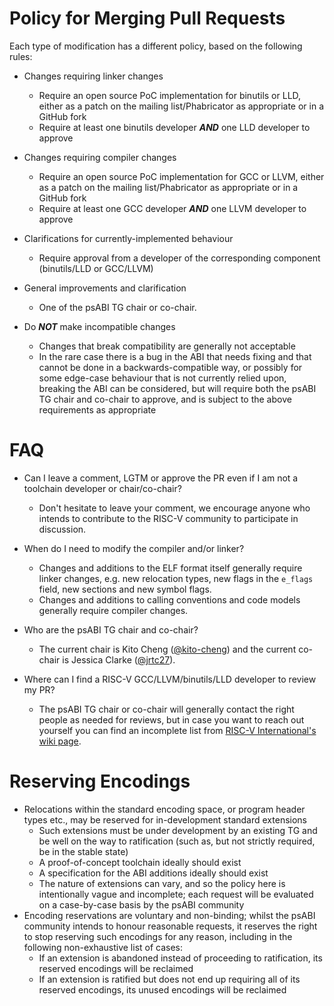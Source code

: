 # Policy for Merging Pull Requests

Each type of modification has a different policy, based on the following rules:

- Changes requiring linker changes
  - Require an open source PoC implementation for binutils or LLD, either as a
    patch on the mailing list/Phabricator as appropriate or in a GitHub fork
  - Require at least one binutils developer **_AND_** one LLD developer to
    approve

- Changes requiring compiler changes
  - Require an open source PoC implementation for GCC or LLVM, either as a
    patch on the mailing list/Phabricator as appropriate or in a GitHub fork
  - Require at least one GCC developer **_AND_** one LLVM developer to approve

- Clarifications for currently-implemented behaviour
  - Require approval from a developer of the corresponding component
    (binutils/LLD or GCC/LLVM)

- General improvements and clarification
  - One of the psABI TG chair or co-chair.

- Do **_NOT_** make incompatible changes
  - Changes that break compatibility are generally not acceptable
  - In the rare case there is a bug in the ABI that needs fixing and that
    cannot be done in a backwards-compatible way, or possibly for some
    edge-case behaviour that is not currently relied upon, breaking the ABI can
    be considered, but will require both the psABI TG chair and co-chair to
    approve, and is subject to the above requirements as appropriate

# FAQ

- Can I leave a comment, LGTM or approve the PR even if I am not a toolchain
  developer or chair/co-chair?
  - Don't hesitate to leave your comment, we encourage anyone who intends
    to contribute to the RISC-V community to participate in discussion.

- When do I need to modify the compiler and/or linker?
  - Changes and additions to the ELF format itself generally require linker
    changes, e.g. new relocation types, new flags in the `e_flags` field, new
    sections and new symbol flags.
  - Changes and additions to calling conventions and code models generally
    require compiler changes.

- Who are the psABI TG chair and co-chair?
  - The current chair is Kito Cheng ([@kito-cheng]) and the current co-chair is
    Jessica Clarke ([@jrtc27]).

- Where can I find a RISC-V GCC/LLVM/binutils/LLD developer to review my PR?
  - The psABI TG chair or co-chair will generally contact the right people as
    needed for reviews, but in case you want to reach out yourself you can find
    an incomplete list from [RISC-V International's wiki page].

# Reserving Encodings

- Relocations within the standard encoding space, or program header types etc.,
  may be reserved for in-development standard extensions
  - Such extensions must be under development by an existing TG and be well on
    the way to ratification (such as, but not strictly required, be in the
    stable state)
  - A proof-of-concept toolchain ideally should exist
  - A specification for the ABI additions ideally should exist
  - The nature of extensions can vary, and so the policy here is intentionally
    vague and incomplete; each request will be evaluated on a case-by-case
    basis by the psABI community
- Encoding reservations are voluntary and non-binding; whilst the psABI
  community intends to honour reasonable requests, it reserves the right to stop
  reserving such encodings for any reason, including in the following
  non-exhaustive list of cases:
  - If an extension is abandoned instead of proceeding to ratification, its
    reserved encodings will be reclaimed
  - If an extension is ratified but does not end up requiring all of its
    reserved encodings, its unused encodings will be reclaimed

[@kito-cheng]: https://github.com/kito-cheng
[@jrtc27]: https://github.com/jrtc27
[RISC-V International's wiki page]: https://wiki.riscv.org/display/TECH/Toolchain+Projects
